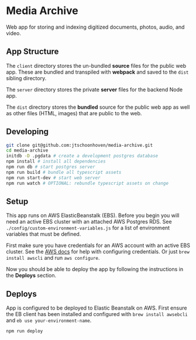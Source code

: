 # Media Archive

Web app for storing and indexing digitized documents, photos, audio, and video.

## App Structure

The `client` directory stores the un-bundled **source** files for the public web app. These are bundled and transpiled with **webpack** and saved to the `dist` sibling directory.

The `server` directory stores the private **server** files for the backend Node app.

The `dist` directory stores the **bundled** source for the public web app as well as other files (HTML, images) that are public to the web.

## Developing

```sh
git clone git@github.com:jtschoonhoven/media-archive.git
cd media-archive
initdb -D .pgdata # create a development postgres database
npm install # install all dependencies
npm run db # start postgres server
npm run build # bundle all typescript assets
npm run start-dev # start web server
npm run watch # OPTIONAL: rebundle typescript assets on change
```

## Setup

This app runs on AWS ElasticBeanstalk (EBS). Before you begin you will need an active EBS cluster with an attached AWS Postgres RDS. See `./config/custom-environment-variables.js` for a list of environment variables that must be defined.

First make sure you have credentials for an AWS account with an active EBS cluster. See the [AWS docs](https://docs.aws.amazon.com/cli/latest/userguide/cli-chap-configure.html#cli-quick-configuration) for help with configuring credentials. Or just `brew install awscli` and run `aws configure`.

Now you should be able to deploy the app by following the instructions in the **Deploys** section.

## Deploys

App is configured to be deployed to Elastic Beanstalk on AWS. First ensure the EB client has been installed and configured with `brew install awsebcli` and `eb use your-environment-name`.

```
npm run deploy
```